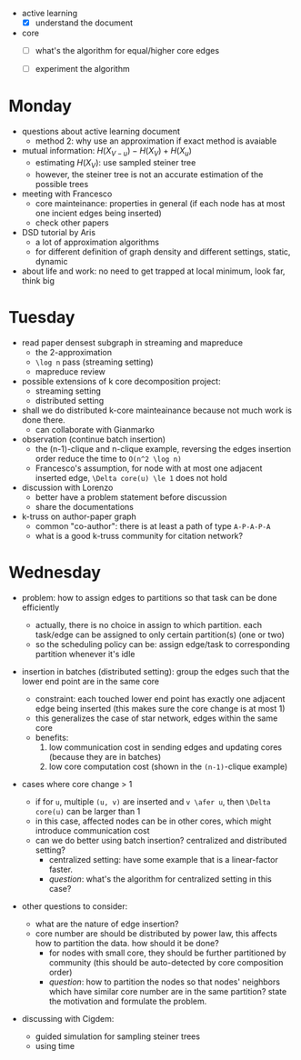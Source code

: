 - active learning
  - [X] understand the document
- core
  - [ ] what's the algorithm for equal/higher core edges
  - [ ] experiment the algorithm


# Monday

- questions about active learning document
  - method 2: why use an approximation if exact method is avaiable
- mutual information: $`H(X_{V-u}) - H(X_V) + H(X_u)`$
  - estimating $`H(X_V)`$: use sampled steiner tree
  - however, the steiner tree is not an accurate estimation of the possible trees
- meeting with Francesco
  - core mainteinance: properties in general (if each node has at most one incient edges being inserted)
  - check other papers
- DSD tutorial by Aris
  - a lot of approximation algorithms
  - for different definition of graph density and different settings, static, dynamic
- about life and work: no need to get trapped at local minimum, look far, think big

# Tuesday

- read paper densest subgraph in streaming and mapreduce
  - the 2-approximation
  - `\log n` pass (streaming setting)
  - mapreduce review
- possible extensions of k core decomposition project:
  - streaming setting
  - distributed setting
- shall we do distributed k-core mainteainance because not much work is done there.
  - can collaborate with Gianmarko
- observation (continue batch insertion)
  - the (n-1)-clique and n-clique example, reversing the edges insertion order reduce the time to `O(n^2 \log n)`
  - Francesco's assumption, for node with at most one adjacent inserted edge, `\Delta core(u) \le 1` does not hold
- discussion with Lorenzo
  - better have a problem statement before discussion
  - share the documentations
- k-truss on author-paper graph
  - common "co-author": there is at least a path of type `A-P-A-P-A`
  - what is a good k-truss community for citation network?

# Wednesday

- problem: how to assign edges to partitions so that task can be done efficiently
  - actually, there is no choice in assign to which partition. each task/edge can be assigned to only certain partition(s) (one or two)
  - so the scheduling policy can be: assign edge/task to corresponding partition whenever it's idle

- insertion in batches (distributed setting): group the edges such that the lower end point are in the same core
  - constraint: each touched lower end point has exactly one adjacent edge being inserted (this makes sure the core change is at most 1)
  - this generalizes the case of star network, edges within the same core  
  - benefits: 
    1. low communication cost in sending edges and updating cores (because they are in batches)
    2. low core computation cost (shown in the `(n-1)`-clique example)

- cases where core change > 1
  - if for `u`,  multiple `(u, v)` are inserted and `v \afer u`, then `\Delta core(u)` can be larger than 1
  - in this case, affected nodes can be in other cores, which might introduce communication cost
  - can we do better using batch insertion? centralized and distributed setting?
    - centralized setting: have some example that is a linear-factor faster. 
    - *question*: what's the algorithm for centralized setting in this case?

- other questions to consider: 
  - what are the nature of edge insertion?
  - core number are should be distributed by power law, this affects how to partition the data. how should it be done?
    - for nodes with small core, they should be further partitioned by community (this should be auto-detected by core composition order)
    - *question*: how to partition the nodes so that nodes' neighbors which have similar core number are in the same partition? state the motivation and formulate the problem. 

- discussing with Cigdem:
  - guided simulation for sampling steiner trees
  - using time